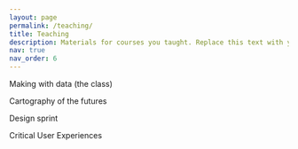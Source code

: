 ```yaml
---
layout: page
permalink: /teaching/
title: Teaching
description: Materials for courses you taught. Replace this text with your description.
nav: true
nav_order: 6
---
```


Making with data (the class)

Cartography of the futures

Design sprint 

Critical User Experiences
